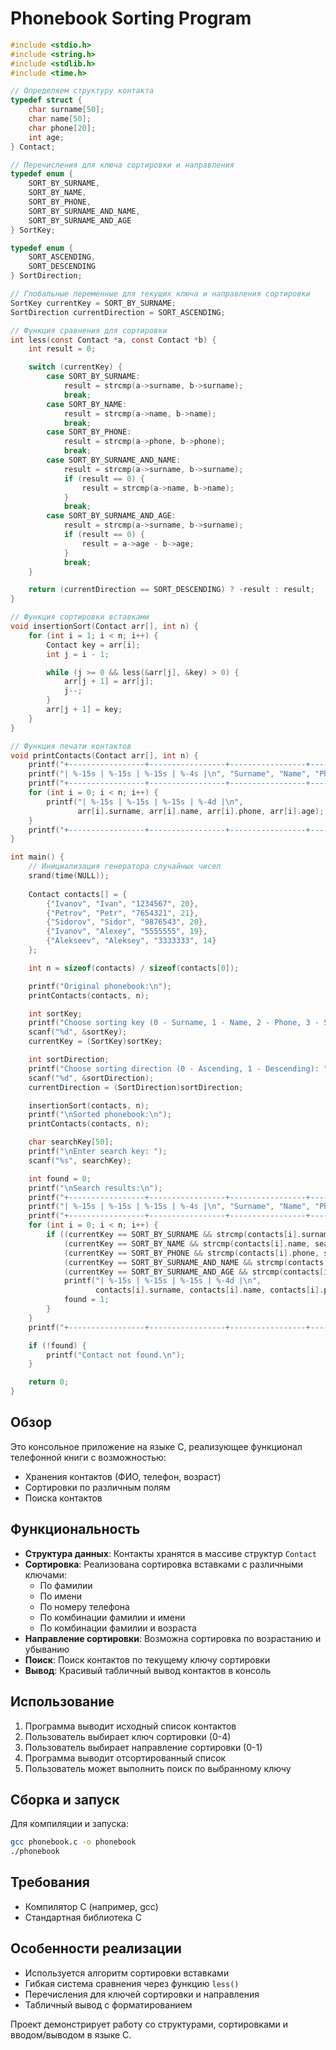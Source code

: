 
# Phonebook Sorting Program

```c
#include <stdio.h>
#include <string.h>
#include <stdlib.h>
#include <time.h>

// Определяем структуру контакта
typedef struct {
    char surname[50];
    char name[50];
    char phone[20];
    int age;
} Contact;

// Перечисления для ключа сортировки и направления
typedef enum {
    SORT_BY_SURNAME, 
    SORT_BY_NAME, 
    SORT_BY_PHONE, 
    SORT_BY_SURNAME_AND_NAME,
    SORT_BY_SURNAME_AND_AGE
} SortKey;

typedef enum {
    SORT_ASCENDING, 
    SORT_DESCENDING
} SortDirection;

// Глобальные переменные для текущих ключа и направления сортировки
SortKey currentKey = SORT_BY_SURNAME;
SortDirection currentDirection = SORT_ASCENDING;

// Функция сравнения для сортировки
int less(const Contact *a, const Contact *b) {
    int result = 0;

    switch (currentKey) {
        case SORT_BY_SURNAME:
            result = strcmp(a->surname, b->surname);
            break;
        case SORT_BY_NAME:
            result = strcmp(a->name, b->name);
            break;
        case SORT_BY_PHONE:
            result = strcmp(a->phone, b->phone);
            break;
        case SORT_BY_SURNAME_AND_NAME:
            result = strcmp(a->surname, b->surname);
            if (result == 0) {
                result = strcmp(a->name, b->name);
            }
            break;
        case SORT_BY_SURNAME_AND_AGE:
            result = strcmp(a->surname, b->surname);
            if (result == 0) {
                result = a->age - b->age;
            }
            break;
    }

    return (currentDirection == SORT_DESCENDING) ? -result : result;
}

// Функция сортировки вставками
void insertionSort(Contact arr[], int n) {
    for (int i = 1; i < n; i++) {
        Contact key = arr[i];
        int j = i - 1;

        while (j >= 0 && less(&arr[j], &key) > 0) {
            arr[j + 1] = arr[j];
            j--;
        }
        arr[j + 1] = key;
    }
}

// Функция печати контактов
void printContacts(Contact arr[], int n) {
    printf("+-----------------+-----------------+-----------------+------+\n");
    printf("| %-15s | %-15s | %-15s | %-4s |\n", "Surname", "Name", "Phone", "Age");
    printf("+-----------------+-----------------+-----------------+------+\n");
    for (int i = 0; i < n; i++) {
        printf("| %-15s | %-15s | %-15s | %-4d |\n", 
               arr[i].surname, arr[i].name, arr[i].phone, arr[i].age);
    }
    printf("+-----------------+-----------------+-----------------+------+\n");
}

int main() {
    // Инициализация генератора случайных чисел
    srand(time(NULL));
    
    Contact contacts[] = {
        {"Ivanov", "Ivan", "1234567", 20},
        {"Petrov", "Petr", "7654321", 21},
        {"Sidorov", "Sidor", "9876543", 20},
        {"Ivanov", "Alexey", "5555555", 19},
        {"Alekseev", "Aleksey", "3333333", 14}
    };

    int n = sizeof(contacts) / sizeof(contacts[0]);

    printf("Original phonebook:\n");
    printContacts(contacts, n);

    int sortKey;
    printf("Choose sorting key (0 - Surname, 1 - Name, 2 - Phone, 3 - Surname and Name, 4 - Surname and Age): ");
    scanf("%d", &sortKey);
    currentKey = (SortKey)sortKey;

    int sortDirection;
    printf("Choose sorting direction (0 - Ascending, 1 - Descending): ");
    scanf("%d", &sortDirection);
    currentDirection = (SortDirection)sortDirection;

    insertionSort(contacts, n);
    printf("\nSorted phonebook:\n");
    printContacts(contacts, n);

    char searchKey[50];
    printf("\nEnter search key: ");
    scanf("%s", searchKey);

    int found = 0;
    printf("\nSearch results:\n");
    printf("+-----------------+-----------------+-----------------+------+\n");
    printf("| %-15s | %-15s | %-15s | %-4s |\n", "Surname", "Name", "Phone", "Age");
    printf("+-----------------+-----------------+-----------------+------+\n");
    for (int i = 0; i < n; i++) {
        if ((currentKey == SORT_BY_SURNAME && strcmp(contacts[i].surname, searchKey) == 0) ||
            (currentKey == SORT_BY_NAME && strcmp(contacts[i].name, searchKey) == 0) ||
            (currentKey == SORT_BY_PHONE && strcmp(contacts[i].phone, searchKey) == 0) ||
            (currentKey == SORT_BY_SURNAME_AND_NAME && strcmp(contacts[i].surname, searchKey) == 0) ||
            (currentKey == SORT_BY_SURNAME_AND_AGE && strcmp(contacts[i].surname, searchKey) == 0)) {
            printf("| %-15s | %-15s | %-15s | %-4d |\n", 
                   contacts[i].surname, contacts[i].name, contacts[i].phone, contacts[i].age);
            found = 1;
        }
    }
    printf("+-----------------+-----------------+-----------------+------+\n");

    if (!found) {
        printf("Contact not found.\n");
    }

    return 0;
}
```

## Обзор
Это консольное приложение на языке C, реализующее функционал телефонной книги с возможностью:
- Хранения контактов (ФИО, телефон, возраст)
- Сортировки по различным полям
- Поиска контактов

## Функциональность
- **Структура данных**: Контакты хранятся в массиве структур `Contact`
- **Сортировка**: Реализована сортировка вставками с различными ключами:
  - По фамилии
  - По имени
  - По номеру телефона
  - По комбинации фамилии и имени
  - По комбинации фамилии и возраста
- **Направление сортировки**: Возможна сортировка по возрастанию и убыванию
- **Поиск**: Поиск контактов по текущему ключу сортировки
- **Вывод**: Красивый табличный вывод контактов в консоль

## Использование
1. Программа выводит исходный список контактов
2. Пользователь выбирает ключ сортировки (0-4)
3. Пользователь выбирает направление сортировки (0-1)
4. Программа выводит отсортированный список
5. Пользователь может выполнить поиск по выбранному ключу

## Сборка и запуск
Для компиляции и запуска:
```bash
gcc phonebook.c -o phonebook
./phonebook
```

## Требования
- Компилятор C (например, gcc)
- Стандартная библиотека C

## Особенности реализации
- Используется алгоритм сортировки вставками
- Гибкая система сравнения через функцию `less()`
- Перечисления для ключей сортировки и направления
- Табличный вывод с форматированием

Проект демонстрирует работу со структурами, сортировками и вводом/выводом в языке C.
